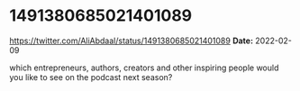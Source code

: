 # 1491380685021401089
https://twitter.com/AliAbdaal/status/1491380685021401089
**Date:** 2022-02-09

which entrepreneurs, authors, creators and other inspiring people would you like to see on the podcast next season?
